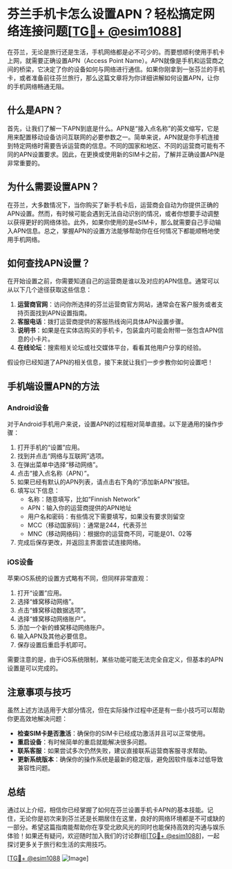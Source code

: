 # 芬兰手机卡怎么设置APN？轻松搞定网络连接问题[[TG💪+ @esim1088](https://t.me/s/esim1088)]

在芬兰，无论是旅行还是生活，手机网络都是必不可少的。而要想顺利使用手机卡上网，就需要正确设置APN（Access Point Name）。APN就像是手机和运营商之间的桥梁，它决定了你的设备如何与网络进行通信。如果你刚拿到一张芬兰的手机卡，或者准备前往芬兰旅行，那么这篇文章将为你详细讲解如何设置APN，让你的手机网络畅通无阻。

## 什么是APN？

首先，让我们了解一下APN到底是什么。APN是“接入点名称”的英文缩写，它是用来配置移动设备访问互联网的必要参数之一。简单来说，APN就是你手机连接到特定网络时需要告诉运营商的信息。不同的国家和地区、不同的运营商可能有不同的APN设置要求。因此，在更换或使用新的SIM卡之前，了解并正确设置APN是非常重要的。

## 为什么需要设置APN？

在芬兰，大多数情况下，当你购买了新手机卡后，运营商会自动为你提供正确的APN设置。然而，有时候可能会遇到无法自动识别的情况，或者你想要手动调整以获得更好的网络体验。此外，如果你使用的是eSIM卡，那么就需要自己手动输入APN信息。总之，掌握APN的设置方法能够帮助你在任何情况下都能顺畅地使用手机网络。

## 如何查找APN设置？

在开始设置之前，你需要知道自己的运营商是谁以及对应的APN信息。通常可以从以下几个途径获取这些信息：

1. **运营商官网**：访问你所选择的芬兰运营商官方网站，通常会在客户服务或者支持页面找到APN设置指南。
2. **客服电话**：拨打运营商提供的客服热线询问具体APN设置步骤。
3. **说明书**：如果是在实体店购买的手机卡，包装盒内可能会附带一张包含APN信息的小卡片。
4. **在线论坛**：搜索相关论坛或社交媒体平台，看看其他用户分享的经验。

假设你已经知道了APN的相关信息，接下来就让我们一步步教你如何设置吧！

## 手机端设置APN的方法

### Android设备

对于Android手机用户来说，设置APN的过程相对简单直接。以下是通用的操作步骤：

1. 打开手机的“设置”应用。
2. 找到并点击“网络与互联网”选项。
3. 在弹出菜单中选择“移动网络”。
4. 点击“接入点名称（APN）”。
5. 如果已经有默认的APN列表，请点击右下角的“添加新APN”按钮。
6. 填写以下信息：
   - 名称：随意填写，比如“Finnish Network”
   - APN：输入你的运营商提供的APN地址
   - 用户名和密码：有些情况下需要填写，如果没有要求则留空
   - MCC（移动国家码）：通常是244，代表芬兰
   - MNC（移动网络码）：根据你的运营商不同，可能是01、02等
7. 完成后保存更改，并返回主界面尝试连接网络。

### iOS设备

苹果iOS系统的设置方式略有不同，但同样非常直观：

1. 打开“设置”应用。
2. 选择“蜂窝移动网络”。
3. 点击“蜂窝移动数据选项”。
4. 选择“蜂窝移动网络账户”。
5. 添加一个新的蜂窝移动网络账户。
6. 输入APN及其他必要信息。
7. 保存设置后重启手机即可。

需要注意的是，由于iOS系统限制，某些功能可能无法完全自定义，但基本的APN设置是可以完成的。

## 注意事项与技巧

虽然上述方法适用于大部分情况，但在实际操作过程中还是有一些小技巧可以帮助你更高效地解决问题：

- **检查SIM卡是否激活**：确保你的SIM卡已经成功激活并且可以正常使用。
- **重启设备**：有时候简单的重启就能解决很多问题。
- **联系客服**：如果尝试多次仍然失败，建议直接联系运营商客服寻求帮助。
- **更新系统版本**：确保你的操作系统是最新的稳定版，避免因软件版本过低导致兼容性问题。

## 总结

通过以上介绍，相信你已经掌握了如何在芬兰设置手机卡APN的基本技能。记住，无论你是初次来到芬兰还是长期居住在这里，良好的网络环境都是不可或缺的一部分。希望这篇指南能帮助你在享受北欧风光的同时也能保持高效的沟通与娱乐体验！如果还有疑问，欢迎随时加入我们的讨论群组[[TG💪+ @esim1088](https://t.me/s/esim1088)]，一起探讨更多关于旅行和生活的实用技巧。

[[TG💪+ @esim1088](https://t.me/s/esim1088) ![Image](https://i.postimg.cc/4NQfJmqS/Snipaste-2025-05-13-00-14-12.png)]